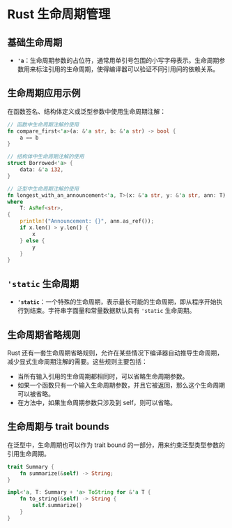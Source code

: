 # Rust 生命周期管理

## 基础生命周期

-   **`'a`**：生命周期参数的占位符，通常用单引号包围的小写字母表示。生命周期参数用来标注引用的生命周期，使得编译器可以验证不同引用间的依赖关系。

## 生命周期应用示例

在函数签名、结构体定义或泛型参数中使用生命周期注解：

```Rust
// 函数中生命周期注解的使用
fn compare_first<'a>(a: &'a str, b: &'a str) -> bool {
    a == b
}

// 结构体中生命周期注解的使用
struct Borrowed<'a> {
    data: &'a i32,
}

// 泛型中生命周期注解的使用
fn longest_with_an_announcement<'a, T>(x: &'a str, y: &'a str, ann: T) -> &'a str
where
    T: AsRef<str>,
{
    println!("Announcement: {}", ann.as_ref());
    if x.len() > y.len() {
        x
    } else {
        y
    }
}
```

## `'static` 生命周期

-   **`'static`**：一个特殊的生命周期，表示最长可能的生命周期，即从程序开始执行到结束。字符串字面量和常量数据默认具有 `'static` 生命周期。

## 生命周期省略规则

Rust 还有一套生命周期省略规则，允许在某些情况下编译器自动推导生命周期，减少显式生命周期注解的需要。这些规则主要包括：

-   当所有输入引用的生命周期都相同时，可以省略生命周期参数。
-   如果一个函数只有一个输入生命周期参数，并且它被返回，那么这个生命周期可以被省略。
-   在方法中，如果生命周期参数只涉及到 self，则可以省略。

## 生命周期与 trait bounds

在泛型中，生命周期也可以作为 trait bound 的一部分，用来约束泛型类型参数的引用生命周期。

```Rust
trait Summary {
    fn summarize(&self) -> String;
}

impl<'a, T: Summary + 'a> ToString for &'a T {
    fn to_string(&self) -> String {
        self.summarize()
    }
}
```
